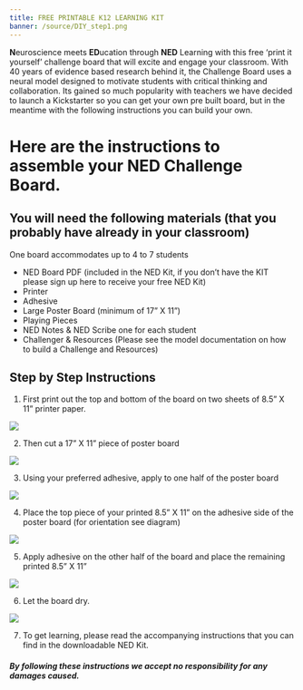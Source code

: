 ```yaml
---
title: FREE PRINTABLE K12 LEARNING KIT
banner: /source/DIY_step1.png
---
```

**N**euroscience meets **ED**ucation through **NED** Learning with this
free ‘print it yourself’ challenge board that will excite and engage your
classroom. With 40 years of evidence based research behind it, the Challenge
Board uses a neural model designed to motivate students with critical thinking
and collaboration. Its gained so much popularity with teachers we have decided
to launch a Kickstarter so you can get your own pre built board, but in the
meantime with the following instructions you can build your own.

# Here are the instructions to assemble your NED Challenge Board.

<!-- more --> 

## You will need the following materials (that you probably have already in your classroom)

One board accommodates up to 4 to 7 students

* NED Board PDF (included in the NED Kit, if you
  don’t have the KIT please sign up here to receive your free NED Kit)
* Printer
* Adhesive
* Large Poster Board (minimum of 17” X 11”)
* Playing Pieces
* NED Notes & NED Scribe one for each student
* Challenger & Resources (Please see the model
  documentation on how to build a Challenge and Resources)

## Step by Step Instructions

1. First print out the top and bottom of the board
   on two sheets of 8.5” X 11” printer paper.

<img src = 'https://www.dropbox.com/s/x58xnnrhntvt0jm/DIY_step1.png?dl=1' style = 'max-width:700px'/>

2. Then cut a 17” X 11” piece of poster board

<img src = 'https://www.dropbox.com/s/f5cohwnl153kpvn/DIY_step2.png?dl=1' style = 'max-width:700px'/>

3. Using your preferred adhesive, apply to one half of the poster board

<img src = 'https://www.dropbox.com/s/quhcmuguw859bfy/DIY_step3.png?dl=1' style = 'max-width:700px'/>

4. Place the top piece of your printed 8.5” X 11” on the adhesive side of the poster board (for orientation see diagram)

<img src = 'https://www.dropbox.com/s/afagicwzhcvm5vd/DIY_step4.png?dl=1' style = 'max-width:700px'/>

5. Apply adhesive on the other half of the board and place the remaining printed 8.5” X 11”

<img src = 'https://www.dropbox.com/s/pyiaqpwwglxtkdz/DIY_step5.png?dl=1' style = 'max-width:700px'/>

6. Let the board dry.

<img src = 'https://www.dropbox.com/s/bsazg557vd94osc/DIY_step6.png?dl=1' style = 'max-width:700px'/>

7. To get learning, please read the accompanying instructions that you can find in the downloadable NED Kit.





##### By following these instructions we accept no responsibility for any damages caused.







